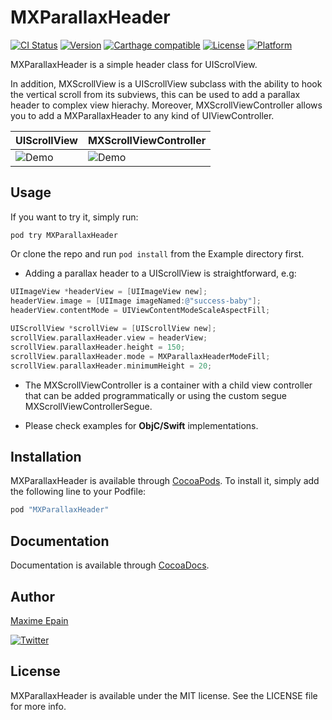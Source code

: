 # MXParallaxHeader

[![CI Status](http://img.shields.io/travis/maxep/MXParallaxHeader.svg?style=flat)](https://travis-ci.org/maxep/MXParallaxHeader)
[![Version](https://img.shields.io/cocoapods/v/MXParallaxHeader.svg?style=flat)](http://cocoapods.org/pods/MXParallaxHeader)
[![Carthage compatible](https://img.shields.io/badge/Carthage-compatible-4BC51D.svg?style=flat)](https://github.com/Carthage/Carthage)
[![License](https://img.shields.io/cocoapods/l/MXParallaxHeader.svg?style=flat)](http://cocoapods.org/pods/MXParallaxHeader)
[![Platform](https://img.shields.io/cocoapods/p/MXParallaxHeader.svg?style=flat)](http://cocoapods.org/pods/MXParallaxHeader)

MXParallaxHeader is a simple header class for UIScrolView.

In addition, MXScrollView is a UIScrollView subclass with the ability to hook the vertical scroll from its subviews, this can be used to add a parallax header to complex view hierachy. Moreover, MXScrollViewController allows you to add a MXParallaxHeader to any kind of UIViewController.

|             UIScrollView        |           MXScrollViewController          |
|---------------------------------|-------------------------------------------|
|![Demo](Example/UIScrollView.gif)|![Demo](Example/MXScrollViewController.gif)|

## Usage

If you want to try it, simply run:

```
pod try MXParallaxHeader
```

Or clone the repo and run `pod install` from the Example directory first.

+ Adding a parallax header to a UIScrollView is straightforward, e.g:

```objective-c
UIImageView *headerView = [UIImageView new];
headerView.image = [UIImage imageNamed:@"success-baby"];
headerView.contentMode = UIViewContentModeScaleAspectFill;
   
UIScrollView *scrollView = [UIScrollView new]; 
scrollView.parallaxHeader.view = headerView;
scrollView.parallaxHeader.height = 150;
scrollView.parallaxHeader.mode = MXParallaxHeaderModeFill;
scrollView.parallaxHeader.minimumHeight = 20;
```

+ The MXScrollViewController is a container with a child view controller that can be added programmatically or using the custom segue MXScrollViewControllerSegue.

+ Please check examples for **ObjC/Swift** implementations.

## Installation

MXParallaxHeader is available through [CocoaPods](http://cocoapods.org). To install
it, simply add the following line to your Podfile:

```ruby
pod "MXParallaxHeader"
```

## Documentation

Documentation is available through [CocoaDocs](http://cocoadocs.org/docsets/MXParallaxHeader/).

## Author

[Maxime Epain](http://maxep.github.io)

[![Twitter](https://img.shields.io/badge/twitter-%40MaximeEpain-blue.svg?style=flat)](https://twitter.com/MaximeEpain)

## License

MXParallaxHeader is available under the MIT license. See the LICENSE file for more info.
